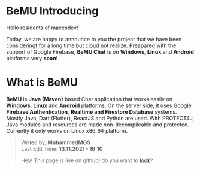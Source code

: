 # BeMU Introducing

Hello residents of macesdev!

Today, we are happy to announce to you the project that we have been consideringf for a long time but cloud not realize. Preapared with the support of Google Firebase, **BeMU Chat** is on **Windows**, **Linux** and **Android** platforms very **soon**!

# What is BeMU

**BeMU** is **Java (Maven)** based Chat application that works easily on **Windows**, **Linux** and **Android** platforms. On the server side, it uses Google **Firebase Authentication**, **Realtime and Firestore Database** systems. Mostly Java, Dart (Flutter), ReactJS and Python are used. With PROTECT4J, Java modules and resources are made non-decompileable and protected. Currently it only works on Linux x86_64 platform.


> Writed by, **MuhammedMGS** </br>
> Last Edit Time: **13.11.2021 - 16:10**
> 
> Hey! This page is live on github! do you want to [look](https://github.com/macesdev/macesdev.github.io)?